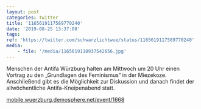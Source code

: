 ```yaml
---
layout: post
categories: twitter
title: '1165619117589770240'
date: '2019-08-25 13:37:08'
tags: 
ref: 'https://twitter.com/schwarzlichtwue/status/1165619117589770240'
media:
    - file: '/media/1165619110937542656.jpg'
---
```

Menschen der Antifa Würzburg halten am Mittwoch um 20 Uhr einen Vortrag zu den „Grundlagen des Feminismus“ in der Miezekoze. Anschließend gibt es die Möglichkeit zur Diskussion und danach findet der allwöchentliche Antifa-Kneipenabend statt.

[mobile.wuerzburg.demosphere.net/event/1668](https://mobile.wuerzburg.demosphere.net/event/1668)  

